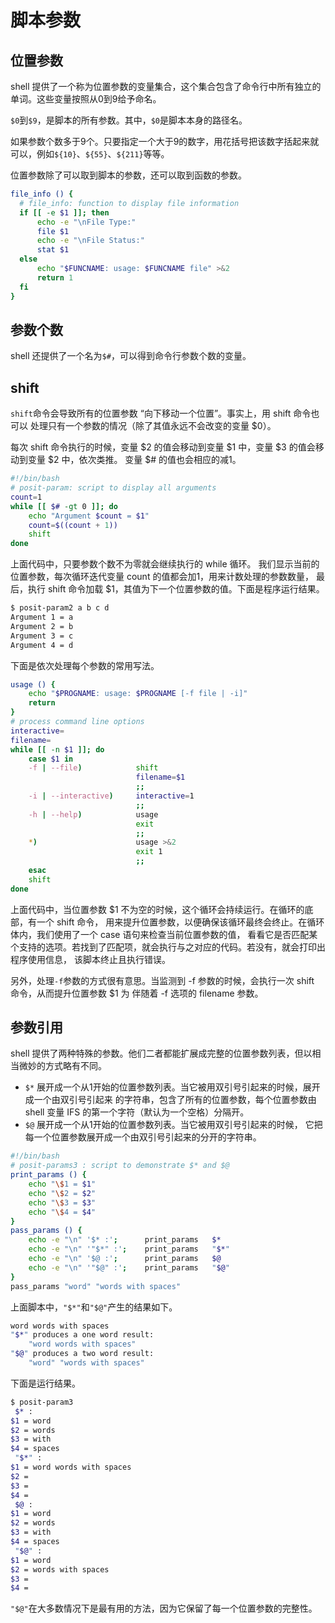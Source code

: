 # 脚本参数

## 位置参数

shell 提供了一个称为位置参数的变量集合，这个集合包含了命令行中所有独立的单词。这些变量按照从0到9给予命名。

`$0`到`$9`，是脚本的所有参数。其中，`$0`是脚本本身的路径名。

如果参数个数多于9个。只要指定一个大于9的数字，用花括号把该数字括起来就可以，例如`${10}`、`${55}`、`${211}`等等。

位置参数除了可以取到脚本的参数，还可以取到函数的参数。

```bash
file_info () {
  # file_info: function to display file information
  if [[ -e $1 ]]; then
      echo -e "\nFile Type:"
      file $1
      echo -e "\nFile Status:"
      stat $1
  else
      echo "$FUNCNAME: usage: $FUNCNAME file" >&2
      return 1
  fi
}
```

## 参数个数

shell 还提供了一个名为`$#`，可以得到命令行参数个数的变量。

## shift

`shift`命令会导致所有的位置参数 “向下移动一个位置”。事实上，用 shift 命令也可以 处理只有一个参数的情况（除了其值永远不会改变的变量 $0）。

每次 shift 命令执行的时候，变量 $2 的值会移动到变量 $1 中，变量 $3 的值会移动到变量 $2 中，依次类推。 变量 $# 的值也会相应的减1。

```bash
#!/bin/bash
# posit-param: script to display all arguments
count=1
while [[ $# -gt 0 ]]; do
    echo "Argument $count = $1"
    count=$((count + 1))
    shift
done
```

上面代码中，只要参数个数不为零就会继续执行的 while 循环。 我们显示当前的位置参数，每次循环迭代变量 count 的值都会加1，用来计数处理的参数数量， 最后，执行 shift 命令加载 $1，其值为下一个位置参数的值。下面是程序运行结果。

```bash
$ posit-param2 a b c d
Argument 1 = a
Argument 2 = b
Argument 3 = c
Argument 4 = d
```

下面是依次处理每个参数的常用写法。

```bash
usage () {
    echo "$PROGNAME: usage: $PROGNAME [-f file | -i]"
    return
}
# process command line options
interactive=
filename=
while [[ -n $1 ]]; do
    case $1 in
    -f | --file)            shift
                            filename=$1
                            ;;
    -i | --interactive)     interactive=1
                            ;;
    -h | --help)            usage
                            exit
                            ;;
    *)                      usage >&2
                            exit 1
                            ;;
    esac
    shift
done
```

上面代码中，当位置参数 $1 不为空的时候，这个循环会持续运行。在循环的底部，有一个 shift 命令， 用来提升位置参数，以便确保该循环最终会终止。在循环体内，我们使用了一个 case 语句来检查当前位置参数的值， 看看它是否匹配某个支持的选项。若找到了匹配项，就会执行与之对应的代码。若没有，就会打印出程序使用信息， 该脚本终止且执行错误。

另外，处理`-f`参数的方式很有意思。当监测到 -f 参数的时候，会执行一次 shift 命令，从而提升位置参数 $1 为 伴随着 -f 选项的 filename 参数。

## 参数引用

shell 提供了两种特殊的参数。他们二者都能扩展成完整的位置参数列表，但以相当微妙的方式略有不同。

- `$*`	展开成一个从1开始的位置参数列表。当它被用双引号引起来的时候，展开成一个由双引号引起来 的字符串，包含了所有的位置参数，每个位置参数由 shell 变量 IFS 的第一个字符（默认为一个空格）分隔开。
- `$@`	展开成一个从1开始的位置参数列表。当它被用双引号引起来的时候， 它把每一个位置参数展开成一个由双引号引起来的分开的字符串。

```bash
#!/bin/bash
# posit-params3 : script to demonstrate $* and $@
print_params () {
    echo "\$1 = $1"
    echo "\$2 = $2"
    echo "\$3 = $3"
    echo "\$4 = $4"
}
pass_params () {
    echo -e "\n" '$* :';      print_params   $*
    echo -e "\n" '"$*" :';    print_params   "$*"
    echo -e "\n" '$@ :';      print_params   $@
    echo -e "\n" '"$@" :';    print_params   "$@"
}
pass_params "word" "words with spaces"
```

上面脚本中，`"$*"`和`"$@"`产生的结果如下。

```bash
word words with spaces
"$*" produces a one word result:
    "word words with spaces"
"$@" produces a two word result:
    "word" "words with spaces"
```

下面是运行结果。

```bash
$ posit-param3
 $* :
$1 = word
$2 = words
$3 = with
$4 = spaces
 "$*" :
$1 = word words with spaces
$2 =
$3 =
$4 =
 $@ :
$1 = word
$2 = words
$3 = with
$4 = spaces
 "$@" :
$1 = word
$2 = words with spaces
$3 =
$4 =
```

`"$@"`在大多数情况下是最有用的方法，因为它保留了每一个位置参数的完整性。
